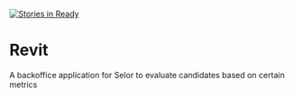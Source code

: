 [![Stories in Ready](https://badge.waffle.io/osoc16/Revit.png?label=ready&title=Ready)](https://waffle.io/osoc16/Revit)
# Revit
A backoffice application for Selor to evaluate candidates based on certain metrics
